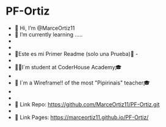 # PF-Ortiz

- 👋 Hi, I’m @MarceOrtiz11 
- 🌱 I’m currently learning .....
-
-
- 🙌Este es mi Primer Readme (solo una Prueba)🙌 -
-
- 👨‍🎓I´m student at CoderHouse Academy🎓 
-
- 🧶 I´m a Wireframe!! of the most "Pipirinais" teacher🎓   
-
-
- 👀 Link Repo: https://github.com/MarceOrtiz11/PF-Ortiz.git
-
- 🚀 Link Pages: https://marceortiz11.github.io/PF-Ortiz/

<!-- Todo en progreso -->
<!-- En un futuro, cuando pueda dedicarme de lleno a esto, prometo hacer sitios "más pipirinais">
